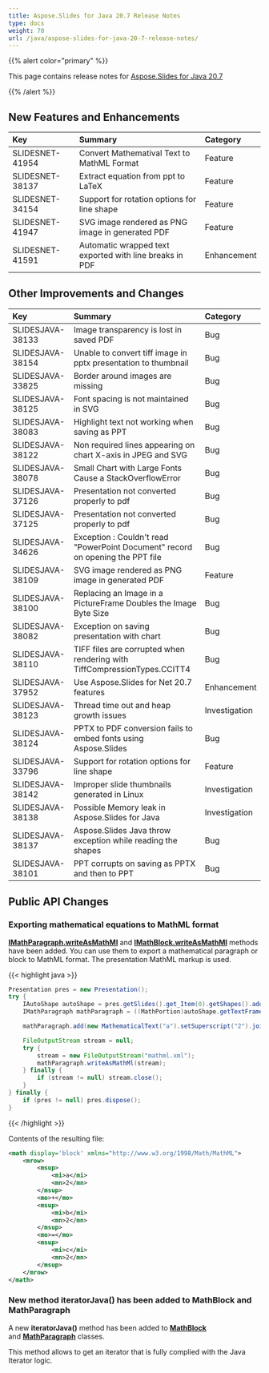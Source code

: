 ```yaml
---
title: Aspose.Slides for Java 20.7 Release Notes
type: docs
weight: 70
url: /java/aspose-slides-for-java-20-7-release-notes/
---
```


{{% alert color="primary" %}} 

This page contains release notes for [Aspose.Slides for Java 20.7](https://repository.aspose.com/repo/com/aspose/aspose-slides/20.7/)

{{% /alert %}} 

## **New Features and Enhancements**

|**Key**|**Summary**|**Category**|
| :- | :- | :- |
|SLIDESNET-41954|Convert Mathematival Text to MathML Format|Feature|
|SLIDESNET-38137|Extract equation from ppt to LaTeX|Feature|
|SLIDESNET-34154|Support for rotation options for line shape|Feature|
|SLIDESNET-41947|SVG image rendered as PNG image in generated PDF|Feature|
|SLIDESNET-41591|Automatic wrapped text exported with line breaks in PDF|Enhancement|

## **Other Improvements and Changes**

|**Key**|**Summary**|**Category**|
| :- | :- | :- |
|SLIDESJAVA-38133|Image transparency is lost in saved PDF|Bug|
|SLIDESJAVA-38154|Unable to convert tiff image in pptx presentation to thumbnail|Bug|
|SLIDESJAVA-33825|Border around images are missing|Bug|
|SLIDESJAVA-38125|Font spacing is not maintained in SVG|Bug|
|SLIDESJAVA-38083|Highlight text not working when saving as PPT|Bug|
|SLIDESJAVA-38122|Non required lines appearing on chart X-axis in JPEG and SVG|Bug|
|SLIDESJAVA-38078|Small Chart with Large Fonts Cause a StackOverflowError|Bug|
|SLIDESJAVA-37126|Presentation not converted properly to pdf|Bug|
|SLIDESJAVA-37125|Presentation not converted properly to pdf|Bug|
|SLIDESJAVA-34626|Exception : Couldn't read "PowerPoint Document" record on opening the PPT file|Bug|
|SLIDESJAVA-38109|SVG image rendered as PNG image in generated PDF|Feature|
|SLIDESJAVA-38100|Replacing an Image in a PictureFrame Doubles the Image Byte Size|Bug|
|SLIDESJAVA-38082|Exception on saving presentation with chart|Bug|
|SLIDESJAVA-38110|TIFF files are corrupted when rendering with TiffCompressionTypes.CCITT4|Bug|
|SLIDESJAVA-37952|Use Aspose.Slides for Net 20.7 features|Enhancement|
|SLIDESJAVA-38123|Thread time out and heap growth issues|Investigation|
|SLIDESJAVA-38124|PPTX to PDF conversion fails to embed fonts using Aspose.Slides|Bug|
|SLIDESJAVA-33796|Support for rotation options for line shape|Feature|
|SLIDESJAVA-38142|Improper slide thumbnails generated in Linux|Investigation|
|SLIDESJAVA-38138|Possible Memory leak in Aspose.Slides for Java|Investigation|
|SLIDESJAVA-38137|Aspose.Slides Java throw exception while reading the shapes|Bug|
|SLIDESJAVA-38101|PPT corrupts on saving as PPTX and then to PPT|Bug|

## **Public API Changes**

### **Exporting mathematical equations to MathML format**

[**IMathParagraph.writeAsMathMl**](https://apireference.aspose.com/slides/java/com.aspose.slides/IMathParagraph#writeAsMathMl-java.io.OutputStream-) and [**IMathBlock.writeAsMathMl**](https://apireference.aspose.com/slides/java/com.aspose.slides/IMathBlock#writeAsMathMl-java.io.OutputStream-) methods have been added. You can use them to export a mathematical paragraph or block to MathML format. The presentation MathML markup is used.

{{< highlight java >}}
```java 
Presentation pres = new Presentation();
try {
    IAutoShape autoShape = pres.getSlides().get_Item(0).getShapes().addMathShape(0, 0, 500, 50);
    IMathParagraph mathParagraph = ((MathPortion)autoShape.getTextFrame().getParagraphs().get_Item(0).getPortions().get_Item(0)).getMathParagraph();

    mathParagraph.add(new MathematicalText("a").setSuperscript("2").join("+").join(new MathematicalText("b").setSuperscript("2")).join("=").join(new MathematicalText("c").setSuperscript("2")));

    FileOutputStream stream = null;
    try {
        stream = new FileOutputStream("mathml.xml");
        mathParagraph.writeAsMathMl(stream);
    } finally {
        if (stream != null) stream.close();
    }
} finally {
    if (pres != null) pres.dispose();
}
```
{{< /highlight >}}

Contents of the resulting file:
```xml
<math display='block' xmlns="http://www.w3.org/1998/Math/MathML">
    <mrow>
        <msup>
            <mi>a</mi>
            <mn>2</mn>
        </msup>
        <mo>+</mo>
        <msup>
            <mi>b</mi>
            <mn>2</mn>
        </msup>
        <mo>=</mo>
        <msup>
            <mi>c</mi>
            <mn>2</mn>
        </msup>
    </mrow>
</math>
```

### **New method iteratorJava() has been added to MathBlock and MathParagraph**

A new **iteratorJava()** method has been added to [**MathBlock**](https://apireference.aspose.com/slides/java/com.aspose.slides/MathBlock#iteratorJava--) and [**MathParagraph**](https://apireference.aspose.com/slides/java/com.aspose.slides/MathParagraph#iteratorJava--) classes.

This method allows to get an iterator that is fully complied with the Java Iterator logic.
